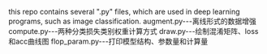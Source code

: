 this repo contains several ".py" files, which are used in deep learning programs, such as image classification. 
augment.py---离线形式的数据增强
compute.py---两种分类损失类别权重计算方式
draw.py---绘制混淆矩阵、loss和acc曲线图
flop_param.py---打印模型结构、参数量和计算量
